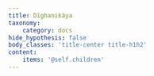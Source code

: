 ```yaml
---
title: Dīghanikāya
taxonomy:
    category: docs
hide_hypothesis: false
body_classes: 'title-center title-h1h2'
content:
    items: '@self.children'
---
```


